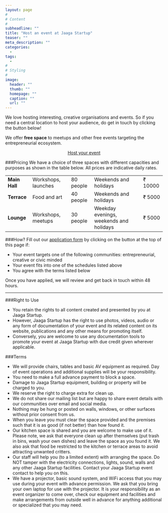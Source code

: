 ```yaml
---
layout: page
#
# Content
#
subheadline: ""
title: "Host an event at Jaaga Startup"
teaser: ""
meta_description: ""
categories:
  - 
tags:
  - 
#
# Styling
#
image:
  header: ""
  thumb: ""
  homepage: ""
  caption: ""
  url: ""
---
```


We love hosting interesting, creative organisations and events. So if you need a central location to host your audience, do get in touch by clicking the button below! 

We offer **free space** to meetups and other free events targeting the entrepreneurial ecosystem. 

<center>
<a target="_blank" href="http://www.jaagastartup.in/event-form/" class="btn">Host your event</a>
</center>

###Pricing
We have a choice of three spaces with different capacities and purposes as shown in the table below. All prices are indicative daily rates.

<table>
    <tr>
        <td><b>Main Hall</b></td>
        <td>Workshops, launches</td>
        <td>80 people</td>
        <td>Weekends and holidays</td>
        <td>₹ 10000</td>
    </tr>
    <tr>
        <td><b>Terrace</b></td>
        <td>Food and art</td>
        <td>40 people</td>
        <td>Weekends and holidays</td>
        <td>₹ 5000</td>
    </tr>
    <tr>
        <td><b>Lounge</b></td>
        <td>Workshops, meetups</td>
        <td>30 people</td>
        <td>Weekday evenings, weekends and holidays</td>
        <td>₹ 5000</td>
    </tr>
</table>

###How?
Fill out our [application form](http://www.jaagastartup.in/event-form/) by clicking on the button at the top of this page if:

- Your event targets one of the following communities: entrepreneurial, creative or civic minded
- Your event fits into one of the schedules listed above
- You agree with the terms listed below

Once you have applied, we will review and get back in touch within 48 hours.

---
###Right to Use

- You retain the rights to all content created and presented by you at Jaaga Startup. 
- However, Jaaga Startup has the right to use photos, videos, audio or any form of documentation of your event and its related content on its website, publications and any other means for promoting itself.
- Conversely, you are welcome to use any documentation tools to promote your event at Jaaga Startup with due credit given wherever applicable. 

###Terms
- We will provide chairs, tables and basic AV equipment as required. Day of event operations and additional supplies will be your responsibility.
- You need to make a full advance payment to block a space. 
- Damage to Jaaga Startup equipment, building or property will be charged to you.
- We reserve the right to charge extra for clean up.
- We do not share our mailing list but are happy to share event details with our communities over email and social media.
- Nothing may be hung or posted on walls, windows, or other surfaces without prior consent from us.
- When you leave you must clear the space provided and the premises such that it is as good (if not better) than how found it.
- Our kitchen space is shared and you are welcome to make use of it.  Please note, we ask that everyone clean up after themselves (put trash in bins, wash your own dishes) and leave the space as you found it.  We also ask that food be restricted to the kitchen or terrace areas to avoid attracting unwanted critters.
- Our staff will help you (to a limited extent) with arranging the space. Do NOT tamper with the electricity connections, lights, sound, walls and any other Jaaga Startup facilities. Contact your Jaaga Startup event contact to help you on this.
- We have a projector, basic sound system, and WiFi access that you may use during your event with advance permission.  We ask that you bring your own laptop for use with the projector.  It is your responsibility as an event organizer to come over, check our equipment and facilities and make arrangements from outside well in advance for anything additional or specialized that you may need.